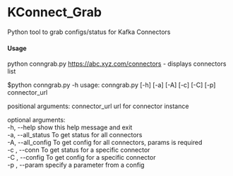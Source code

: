 # KConnect_Grab
Python tool to grab configs/status for Kafka Connectors

#### Usage
python conngrab.py https://abc.xyz.com/connectors - displays connectors list

$python conngrab.py -h
usage: conngrab.py [-h] [-a] [-A] [-c] [-C] [-p] connector_url

positional arguments:
  connector_url     url for connector instance

optional arguments:\
  -h, --help        show this help message and exit\
  -a, --all_status  To get status for all connectors\
  -A, --all_config  To get config for all connectors, params is required\
  -c , --conn       To get status for a specific connector\
  -C , --config     To get config for a specific connector\
  -p , --param      specify a parameter from a config